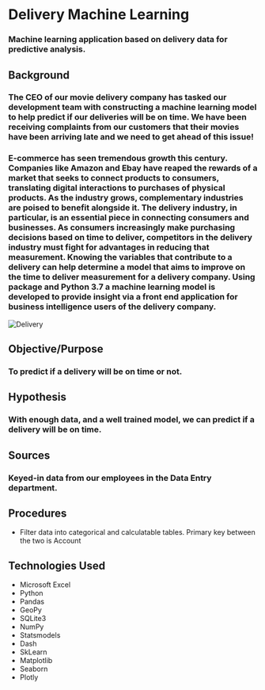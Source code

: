 # Delivery Machine Learning

### Machine learning application based on delivery data for predictive analysis.

## Background

### The CEO of our movie delivery company has tasked our development team with constructing a machine learning model to help predict if our deliveries will be on time. We have been receiving complaints from our customers that their movies have been arriving late and we need to get ahead of this issue! 

### E-commerce has seen tremendous growth this century. Companies like Amazon and Ebay have reaped the rewards of a market that seeks to connect products to consumers, translating digital interactions to purchases of physical products. As the industry grows, complementary industries are poised to benefit alongside it. The delivery industry, in particular, is an essential piece in connecting consumers and businesses. As consumers increasingly make purchasing decisions based on time to deliver, competitors in the delivery industry must fight for advantages in reducing that measurement. Knowing the variables that contribute to a delivery can help determine a model that aims to improve on the time to deliver measurement for a delivery company. Using package and Python 3.7 a machine learning model is developed to provide insight via a front end application for business intelligence users of the delivery company.

![Delivery](img/citi-bike-station-bikes.jpg)

## Objective/Purpose

### To predict if a delivery will be on time or not.

## Hypothesis 

### With enough data, and a well trained model, we can predict if a delivery will be on time.  

## Sources

### Keyed-in data from our employees in the Data Entry department.  

## Procedures

* Filter data into categorical and calculatable tables. Primary key between the two is Account

## Technologies Used

* Microsoft Excel
* Python
* Pandas
* GeoPy
* SQLite3
* NumPy
* Statsmodels
* Dash
* SkLearn
* Matplotlib
* Seaborn
* Plotly